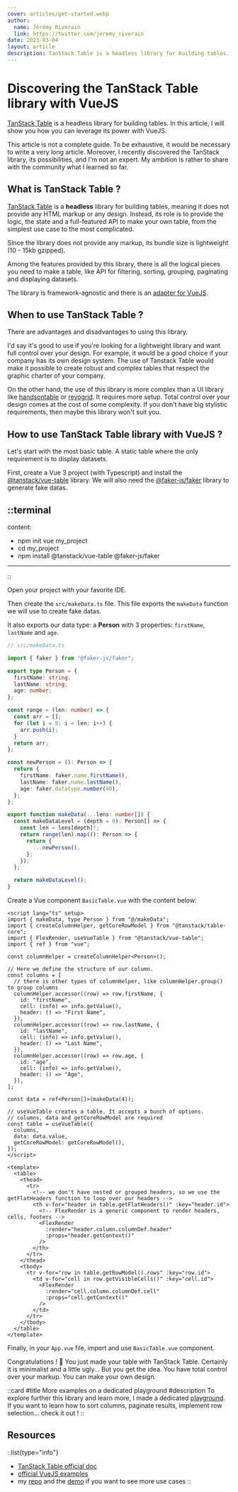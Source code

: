 ```yaml
---
cover: articles/get-started.webp
author:
  name: Jérémy Riverain
  link: https://twitter.com/jeremy_riverain
date: 2023-03-04
layout: article
description: TanStack Table is a headless library for building tables. I will show you how you can leverage its power with VueJS.
---
```


# Discovering the TanStack Table library with VueJS

[TanStack Table](https://tanstack.com/table) is a headless library for building tables. In this article, I will show you how you can leverage its power with VueJS.

This article is not a complete guide. To be exhaustive, it would be necessary to write a very long article. Moreover, I recently discovered the TanStack library, its possibilities, and I'm not an expert. My ambition is rather to share with the community what I learned so far.

## What is TanStack Table ?

[TanStack Table](https://tanstack.com/table) is a **headless** library for building tables, meaning it does not provide any HTML markup or any design. Instead, its role is to provide the logic, the state and a full-featured API to make your own table, from the simplest use case to the most complicated.

Since the library does not provide any markup, its bundle size is lightweight (10 - 15kb gzipped).

Among the features provided by this library, there is all the logical pieces you need to make a table, like API for filtering, sorting, grouping, paginating and displaying datasets.

The library is framework-agnostic and there is an [adapter for VueJS](https://tanstack.com/table/v8/docs/adapters/vue-table).

## When to use TanStack Table ?

There are advantages and disadvantages to using this library.

I'd say it's good to use if you're looking for a lightweight library and want full control over your design. For example, it would be a good choice if your company has its own design system. The use of Tanstack Table would make it possible to create robust and complex tables that respect the graphic charter of your company.

On the other hand, the use of this library is more complex than a UI library like [handsontable](https://handsontable.com) or [revogrid](https://revolist.github.io/revogrid). It requires more setup. Total control over your design comes at the cost of some complexity. If you don't have big stylistic requirements, then maybe this library won't suit you.

## How to use TanStack Table library with VueJS ?

Let's start with the most basic table. A static table where the only requirement is to display datasets.

First, create a Vue 3 project (with Typescript) and install the [@tanstack/vue-table](https://tanstack.com/table/v8/docs/adapters/vue-table) library. We will also need the [@faker-js/faker](https://fakerjs.dev/) library to generate fake datas.

::terminal
---
content:
- npm init vue my_project
- cd my_project
- npm install @tanstack/vue-table @faker-js/faker
---
::

Open your project with your favorite IDE.

Then create the `src/makeData.ts` file. This file exports the `makeData` function we will use to create fake datas.

It also exports our data type: a **Person** with 3 properties: `firstName`, `lastName` and `age`.

```typescript
// src/makeData.ts

import { faker } from "@faker-js/faker";

export type Person = {
  firstName: string;
  lastName: string;
  age: number;
};

const range = (len: number) => {
  const arr = [];
  for (let i = 0; i < len; i++) {
    arr.push(i);
  }
  return arr;
};

const newPerson = (): Person => {
  return {
    firstName: faker.name.firstName(),
    lastName: faker.name.lastName(),
    age: faker.datatype.number(40),
  };
};

export function makeData(...lens: number[]) {
  const makeDataLevel = (depth = 0): Person[] => {
    const len = lens[depth]!;
    return range(len).map((): Person => {
      return {
        ...newPerson(),
      };
    });
  };

  return makeDataLevel();
}
```

Create a Vue component `BasicTable.vue` with the content below:

```vue
<script lang="ts" setup>
import { makeData, type Person } from "@/makeData";
import { createColumnHelper, getCoreRowModel } from "@tanstack/table-core";
import { FlexRender, useVueTable } from "@tanstack/vue-table";
import { ref } from "vue";

const columnHelper = createColumnHelper<Person>();

// Here we define the structure of our column.
const columns = [
  // there is other types of columnHelper, like columnHelper.group() to group columns 
  columnHelper.accessor((row) => row.firstName, {
    id: "firstName",
    cell: (info) => info.getValue(),
    header: () => "First Name",
  }),
  columnHelper.accessor((row) => row.lastName, {
    id: "lastName",
    cell: (info) => info.getValue(),
    header: () => "Last Name",
  }),
  columnHelper.accessor((row) => row.age, {
    id: "age",
    cell: (info) => info.getValue(),
    header: () => "Age",
  }),
];

const data = ref<Person[]>(makeData(4));

// useVueTable creates a table. It accepts a bunch of options. 
// columns, data and getCoreRowModel are required
const table = useVueTable({
  columns,
  data: data.value,
  getCoreRowModel: getCoreRowModel(),
});
</script>

<template>
  <table>
    <thead>
      <tr>
        <!-- we don't have nested or grouped headers, so we use the getFlatHeaders function to loop over our headers -->
        <th v-for="header in table.getFlatHeaders()" :key="header.id">
          <!-- FlexRender is a generic component to render headers, cells, footers -->  
          <FlexRender
            :render="header.column.columnDef.header"
            :props="header.getContext()"
          />
        </th>
      </tr>
    </thead>
    <tbody>
      <tr v-for="row in table.getRowModel().rows" :key="row.id">
        <td v-for="cell in row.getVisibleCells()" :key="cell.id">
          <FlexRender
            :render="cell.column.columnDef.cell"
            :props="cell.getContext()"
          />
        </td>
      </tr>
    </tbody>
  </table>
</template>
```

Finally, in your `App.vue` file, import and use `BasicTable.vue` component.

Congratulations ! 🚀 You just made your table with TanStack Table. Certainly it is minimalist and a little ugly... But you get the idea. You have total control over your markup. You can make your own design.

::card
#title
More examples on a dedicated playground
#description
To explore further this library and learn more, I made a dedicated [playground](https://loquacious-taffy-fb0485.netlify.app/). If you want to learn how to sort columns, paginate results, implement row selection... check it out !
::

## Resources

::list{type="info"}
- [TanStack Table official doc](https://docs.flutter.dev/cookbook/testing/integration/introduction)
- [official VueJS examples](https://github.com/TanStack/table/tree/main/examples/vue)
- my [repo](https://www.kodeco.com/29321816-integration-testing-in-flutter-getting-started) and the [demo](https://loquacious-taffy-fb0485.netlify.app/) if you want to see more use cases
::
